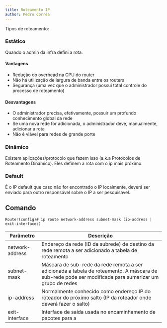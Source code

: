 ```yaml
---
title: Roteamento IP
author: Pedro Correa
---
```


Tipos de roteamento:

### Estático

Quando o admin da infra defini a rota.

#### Vantagens

* Redução do overhead na CPU do router
* Não há utilização de largura de banda entre os routers
* Segurança (uma vez que o administrador possui total controle do processo de roteamento)

#### Desvantagens

* O administrador precisa, efetivamente, possuir um profundo conhecimento global da rede
* Se uma nova rede for adicionada, o administrador deve, manualmente, adicionar a rota
* Não é viável para redes de grande porte

### Dinâmico

Existem aplicações/protocolo que fazem isso (a.k.a Protocolos de Roteamento Dinâmico).
Eles definem a rota com o ip mais próximo.

### Default

É o IP default que caso não for encontrado o IP localmente, deverá ser enviado para outro responsável sobre o IP a ser pesquisável.

## Comando

```{bash}
Router(config)# ip route network-address subnet-mask (ip-address | exit-interfaces)
```

Parâmetro       | Descrição
--------------- | ------------------------------
network-address | Endereço da rede (ID da subrede) de destino da rede remota a ser adicionado a tabela de roteamento
subnet-mask     | Máscara de sub-rede da rede remota a ser adicionada a tabela de roteamento. A máscara de sub-rede pode ser modificada para sumarizar um grupo de redes
ip-address      | Normalmente conhecido como endereço IP do roteador do próximo salto (IP da roteador onde deverá fazer o salto)
exit-interface  | Interface de saída usada no encaminhamento de pacotes para a
